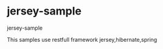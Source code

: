 jersey-sample
=============

jersey-sample

This samples use restfull framework jersey,hibernate,spring
